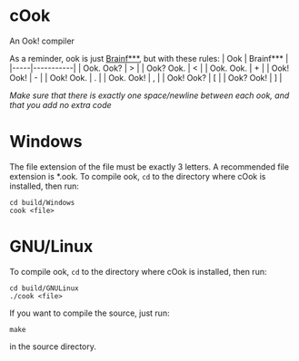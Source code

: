 # cOok
An Ook! compiler

As a reminder, ook is just [Brainf\*\*\*](https://esolangs.org/wiki/Brainfuck), but with these rules:
| Ook | Brainf\*\*\* |
|-----|-----------|
| Ook. Ook? | > |
| Ook? Ook. | < |
| Ook. Ook. | + |
| Ook! Ook! | - |
| Ook! Ook. | . |
| Ook. Ook! | , |
| Ook! Ook? | [ |
| Ook? Ook! | ] |

*Make sure that there is exactly one space/newline between each ook, and that you add no extra code*

# Windows

The file extension of the file must be exactly 3 letters. A recommended file extension is *.ook.
To compile ook, `cd` to the directory where cOok is installed, then run:
```
cd build/Windows
cook <file>
```

# GNU/Linux

To compile ook, `cd` to the directory where cOok is installed, then run:
```
cd build/GNULinux
./cook <file>
```

If you want to compile the source, just run:
```
make
```
in the source directory.
